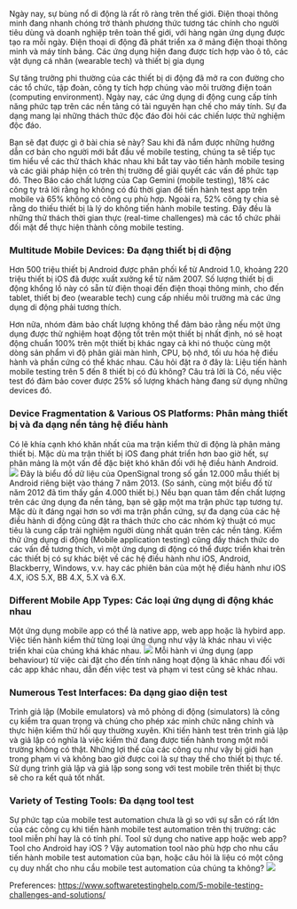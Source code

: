Ngày nay, sự bùng nổ di động là rất rõ ràng trên thế giới. Điện thoại thông minh đang nhanh chóng trở thành phương thức tương tác chính cho người tiêu dùng và doanh nghiệp trên toàn thế giới, với hàng ngàn ứng dụng được tạo ra mỗi ngày. Điện thoại di động đã phát triển xa ở mảng điện thoại thông minh và máy tính bảng. Các ứng dụng hiện đang được tích hợp vào ô tô, các vật dụng cá nhân (wearable tech) và thiết bị gia dụng

Sự tăng trưởng phi thường của các thiết bị di động đã mở ra con đường cho các tổ chức, tập đoàn, công ty tích hợp chúng vào môi trường điện toán (computing environment). Ngày nay, các ứng dụng di động cung cấp tính năng phức tạp trên các nền tảng có tài nguyên hạn chế cho máy tính. Sự đa dạng mang lại những thách thức độc đáo đòi hỏi các chiến lược thử nghiệm độc đáo.

Bạn sẽ đạt được gì ở bài chia sẻ này?
Sau khi đã nắm được những hướng dẫn cơ bản cho người mới bắt đầu về mobile testing, chúng ta sẽ tiếp tục tìm hiểu về các thử thách khác nhau khi bắt tay vào tiến hành mobile tesing và các giải pháp hiện có trên thị trường để giải quyết các vấn đề phức tạp đó. 
Theo Báo cáo chất lượng của Cap Gemini (mobile testing), 18% các công ty trả lời rằng họ không có đủ thời gian để tiến hành test app trên mobile và 65% không có công cụ phù hợp. Ngoài ra, 52% công ty chia sẻ rằng do thiếu thiết bị là lý do không tiến hành mobile testing. Đây đều là những thử thách thời gian thực (real-time challenges) mà các tổ chức phải đối mặt để thực hiện thành công mobile testing.

### Multitude Mobile Devices: Đa đạng thiết bị di động
Hơn 500 triệu thiết bị Android được phân phối kể từ Android 1.0, khoảng 220 triệu thiết bị iOS đã được xuất xưởng kể từ năm 2007. Số lượng thiết bị di động khổng lồ này có sẵn từ điện thoại đến điện thoại thông minh, cho đến tablet, thiết bị đeo (wearable tech) cung cấp nhiều môi trường mà các ứng dụng di động phải tương thích. 

Hơn nữa, nhóm đảm bảo chất lượng không thể đảm bảo rằng nếu một ứng dụng được thử nghiệm hoạt động tốt trên một thiết bị nhất định, nó sẽ hoạt động chuẩn 100% trên một thiết bị khác ngay cả khi nó thuộc cùng một dòng sản phẩm vì độ phân giải màn hình, CPU, bộ nhớ, tối ưu hóa hệ điều hành và phần cứng có thể khác nhau. 
Câu hỏi đặt ra ở đây là: Liệu tiến hành mobile testing trên 5 đến 8 thiết bị có đủ không? Câu trả lời là Có, nếu việc test đó đảm bảo cover được 25% số lượng khách hàng đang sử dụng những devices đó. 
### Device Fragmentation & Various OS Platforms: Phân mảng thiết bị và đa dạng nền tảng hệ điều hành 
Có lẽ khía cạnh khó khăn nhất của ma trận kiểm thử di động là phân mảng thiết bị. Mặc dù ma trận thiết bị iOS đang phát triển hơn bao giờ hết, sự phân mảng là một vấn đề đặc biệt khó khăn đối với hệ điều hành Android.
![](https://images.viblo.asia/e587dc80-2eea-4232-be84-03350d24eb33.jpg)
Đây là biểu đồ dữ liệu của OpenSignal trong số gần 12.000 mẫu thiết bị Android riêng biệt vào tháng 7 năm 2013. (So sánh, cùng một biểu đồ từ năm 2012 đã tìm thấy gần 4.000 thiết bị.) Nếu bạn quan tâm đến chất lượng trên các ứng dụng đa nền tảng, bạn sẽ gặp một ma trận phức tạp tương tự. Mặc dù ít đáng ngại hơn so với ma trận phần cứng, sự đa dạng của các hệ điều hành di động cũng đặt ra thách thức cho các nhóm kỹ thuật có mục tiêu là cung cấp trải nghiệm người dùng nhất quán trên các nền tảng. 
Kiểm thử ứng dụng di động (Mobile application testing) cũng đầy thách thức do các vấn đề tương thích, vì một ứng dụng di động có thể được triển khai trên các thiết bị có sự khác biệt về các hệ điều hành như iOS, Android, Blackberry, Windows, v.v. hay các phiên bản của một hệ điều hành như iOS 4.X, iOS 5.X, BB 4.X, 5.X và 6.X.
### Different Mobile App Types: Các loại ứng dụng di động khác nhau
Một ứng dụng mobile app có thể là native app, web app hoặc là hybird app. Việc tiến hành kiểm thử từng loại ứng dụng như vậy là khác nhau vì việc triển khai của chúng khá khác nhau.
![](https://images.viblo.asia/a80f2ee8-2ed2-4a47-8bee-1f03c665a225.jpg)
Mỗi hành vi ứng dụng (app behaviour) từ việc cài đặt cho đến tính năng hoạt động là khác nhau đối với các app khác nhau, dẫn đến việc test và phạm vi test cũng sẽ khác nhau. 
### Numerous Test Interfaces: Đa dạng giao diện test 
Trình giả lập (Mobile emulators) và mô phỏng di động (simulators) là công cụ kiểm tra quan trọng và chúng cho phép xác minh chức năng chính và thực hiện kiểm thử hồi quy thường xuyên. Khi tiến hành test trên  trình giả lập và giả lập có nghĩa là việc kiểm thử đang được tiến hành trong một môi trường không có thật.
Những lợi thế của các công cụ như vậy bị giới hạn trong phạm vi và không bao giờ được coi là sự thay thế cho thiết bị thực tế. Sử dụng trình giả lập và giả lập song song với test mobile trên thiết bị thực sẽ cho ra kết quả tốt nhất.
### Variety of Testing Tools: Đa dạng tool test 
Sự phức tạp của mobile test automation chưa là gì so với sự sẵn có rất lớn của các công cụ khi tiến hành mobile test automation trên thị trường: các tool miễn phí  hay là có tính phí. Tool sử dụng cho native app hoặc web app? Tool cho Android hay iOS ? Vậy automation tool nào phù hợp cho nhu cầu tiến hành mobile test automation của bạn, hoặc câu hỏi là liệu có một công cụ duy nhất cho nhu cầu mobile test automation của chúng ta không?
![](https://images.viblo.asia/5bd39df1-955c-4165-82f7-72cd69ad8868.jpg)

Preferences: https://www.softwaretestinghelp.com/5-mobile-testing-challenges-and-solutions/